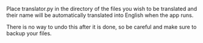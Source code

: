 Place translator.py in the directory of the files you wish to be translated and their name will be automatically translated into English when the app runs.

There is no way to undo this after it is done, so be careful and make sure to backup your files.
